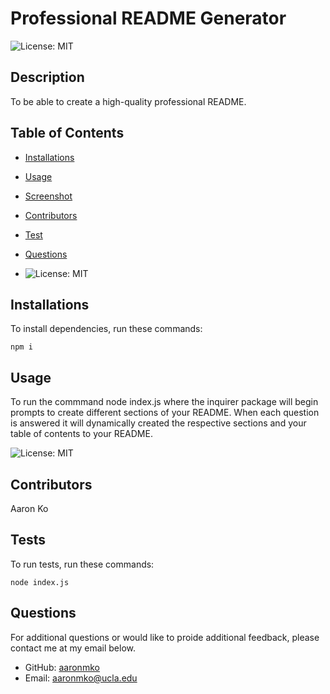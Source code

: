 # Professional README Generator
  ![License: MIT](https://img.shields.io/badge/License-MIT-yellow.svg)

## Description 

  To be able to create a high-quality professional README.

  ## Table of Contents 

  * [Installations](#installations)

  * [Usage](#usage)

  * [Screenshot](#screenshot)

  * [Contributors](#contributors)

  * [Test](#tests)

  * [Questions](#questions)

  * ![License: MIT](https://img.shields.io/badge/License-MIT-yellow.svg)
  
  ## Installations

  To install dependencies, run these commands:

  ```
  npm i
  ```

  ## Usage
  
To run the commmand node index.js where the inquirer package will begin prompts to create different sections of your README. When each question is answered it will dynamically created the respective sections and your table of contents to your README.

![License: MIT](https://img.shields.io/badge/License-MIT-yellow.svg)

## Contributors

  Aaron Ko

  ## Tests

  To run tests, run these commands:

  ```
  node index.js
  ```

  ## Questions

  For additional questions or would like to proide additional feedback, please contact me at my email below.

  - GitHub: [aaronmko](https://github.com/aaronmko/)
  - Email:  aaronmko@ucla.edu
  